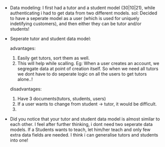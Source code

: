 - Data modeling:
    I first had a tutor and a student model (30|10|21), while authenticating i had to get data from two different models.
    sol: Decided to have a seperate model as a user (which is used for uniquely indetifying customers), and then either they can be tutor and/or students!

- Seperate tutor and student data model:

    advantages:
    1) Easily get tutors, sort them as well.
    2) This will help while scalling. 
        Eg: When a user creates an account, we segregate data at point of creation itself. So when we need all tutors we dont have to do seperate logic on all the users to get tutors alone..!

    disadvantages: 
    1) Have 3 documents(tutors, students, users)
    2) If a user wants to change from student -> tutor, it would be difficult.
    3) 

- Did you notice that your tutor and student data model is almost similar to each other. 
    I feel after further thinking, i dont need two seperate data models. 
    If a Students wants to teach, let him/her teach and only few extra data fields are needed.
    I think i can generalise tutors and students into one!
